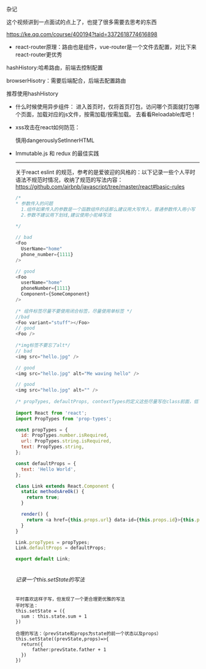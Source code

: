 杂记

这个视频讲到一点面试的点上了，也提了很多需要去思考的东西

https://ke.qq.com/course/400194?taid=3372618774616898



- react-router原理：路由也是组件，vue-router是一个文件去配置，对比下来react-router更优秀

hashHistory:哈希路由，前端去控制配置

browserHisotry：需要后端配合，后端去配置路由

推荐使用hashHistory



- 什么时候使用异步组件：
  进入首页时，仅将首页打包，访问哪个页面就打包哪个页面，加载对应的js文件，按需加载/按需加载。 去看看Reloadable库吧！

  

- xss攻击在react如何防范：

  慎用dangerouslySetInnerHTML

  

- Immutable.js 和 redux 的最佳实践

  -----------------------------------------------------------------------------------------------------------------
  
  
  
  关于react eslint 的规范，参考的是爱彼迎的风格的：以下记录一些个人平时语法不规范时情况，收纳了规范的写法内容：
  https://github.com/airbnb/javascript/tree/master/react#basic-rules
  
  ```javascript
  /*
  * 参数传入的问题
  	1.组件如果传入的参数是一个函数组件的话那么建议用大写传入，普通参数传入用小写
  	2.参数不建议用下划线,建议使用小驼峰写法
  	
  */ 
  
  // bad
  <Foo
    UserName="home"
    phone_number={1111}
  />
  
  // good
  <Foo
    userName="home"
    phoneNumber={1111}
    Component={SomeComponent}
  />
        
  /* 组件标签尽量不要使用闭合标签，尽量使用单标签 */
  //bad
  <Foo variant="stuff"></Foo>
  // good
  <Foo />
    
  /*img标签不要忘了alt*/
  // bad
  <img src="hello.jpg" />
  
  // good
  <img src="hello.jpg" alt="Me waving hello" />
  
  // good
  <img src="hello.jpg" alt="" />
    
  /* propTypes, defaultProps, contextTypes的定义这些尽量写在class前面，低下的propTypes等再去引用定义过的PropTypes object */
    
  import React from 'react';
  import PropTypes from 'prop-types';
  
  const propTypes = {
    id: PropTypes.number.isRequired,
    url: PropTypes.string.isRequired,
    text: PropTypes.string,
  };
  
  const defaultProps = {
    text: 'Hello World',
  };
  
  class Link extends React.Component {
    static methodsAreOk() {
      return true;
    }
  
    render() {
      return <a href={this.props.url} data-id={this.props.id}>{this.props.text}</a>;
    }
  }
  
  Link.propTypes = propTypes;
  Link.defaultProps = defaultProps;
  
  export default Link;
         
  ```
  
  
  
  ###### 记录一个this.setState的写法
  
  ```
  平时喜欢这样子写，但发现了一个更合理更优雅的写法
  平时写法：
  this.setState = ({
  	sum : this.state.sum + 1
  })
  
  合理的写法：（prevState和props为state的前一个状态以及props）
  this.setState((prevState,props)=>{
  	return({
  		father:prevState.father + 1
  	})
  })
  ```
  
  
